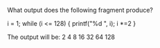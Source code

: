 What output does the following fragment produce?

i = 1;
while (i <= 128) {
    printf("%d ", i);
    i *=2
}

The output will be: 2 4 8 16 32 64 128

